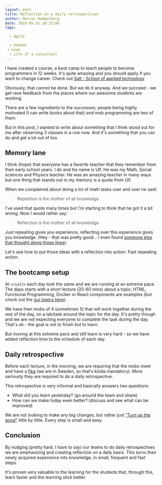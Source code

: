 ```yaml
---
layout: post
title: Reflection on a daily retrospectives
author: Marcus Hammarberg
date: 2019-05-31 10:23:00
tags:

  - Agile

  - Kanban
 - Lean
  - Life of a consultant
---
```


I have created a course, a boot camp to teach people to become programmers in 12 weeks. It's quite amazing and you should apply if you want to change career. Check out [Salt - School of applied technology](https://salt.dev/)

Obviously, that cannot be done. But we do it anyway. And we succeed - we get rave feedback from the places where our awesome students are working.

There are a few ingredients to the successes; people being highly motivated (I can write books about that) and mob programming are two of them.

But in this post, I wanted to write about something that I think stood out for me after observing 3 classes in a row now. And it's something that you can do and get a lot out of too.

<!-- excerpt-end -->

## Memory lane

I think (hope) that everyone has a favorite teacher that they remember from their early school years. I do and his name is Ulf. He was my Math, Social sciences and Physics teacher. He was an amazing teacher in many ways but one thing that stands out in my memory is a quote from Ulf.

When we complained about doing a lot of math tasks over and over he said:

> Repetition is the mother of all knowledge

I've used that quote many times but I'm starting to think that he got it a bit wrong. Now I would rather say:

> Reflection is the mother of all knowledge

Just repeating gives you experience, reflecting over this experience gives you knowledge. (Hey - that was pretty good… I even found [someone else that thought along those lines](https://www.crosslands.training/blog/2017/5/22/information-knowledge-and-wisdom-part-1)).

Let's see how to put those ideas with a reflection into action. Fast repeating action.

## The </salt> bootcamp setup

At `</salt>` each day look the same and we are running at an extreme pace. The days starts with a short lecture (20-60 mins) about a topic; HTML, Functional Programming, Docker or React components are examples (but check out the [our topics here](https://salt.dev/about.html)).

We have then mobs of 4 (sometimes 5) that will work together during the rest of the day, on a lab/task around the topic for the day. It's pretty though and we are not expecting everyone to complete the task during the day. That's ok - the goal is not to finish but to learn.

But moving at this extreme pace and still learn is very hard - so we have added reflection time to the schedule of each day.

## Daily retrospective

Before each lecture, in the morning, we are requiring that the mobs meet and have a [fika](https://www.youtube.com/watch?v=oRIeytEXGhQ) (we are in Sweden, so that's kinda mandatory). More seriously they are required to do a daily retrospective.

This retrospective is very informal and basically answers two questions:

* What did you learn yesterday? (go around the team and share)
* How can we make today even better? (discuss and see what can be improved)

We are not looking to make any big changes, but rather just ["Turn up the good"](https://www.youtube.com/watch?v=Y1u6Hzve6rk) little by little. Every step is small and easy.

## Conclusion

By nudging (pretty hard, I have to say) our teams to do daily retrospectives we are emphasizing and creating reflection on a daily basis. This turns their newly acquired experience into knowledge, in small, frequent and fast steps.

It's proven very valuable to the learning for the </salt> students that, through this, learn faster and the learning stick better.